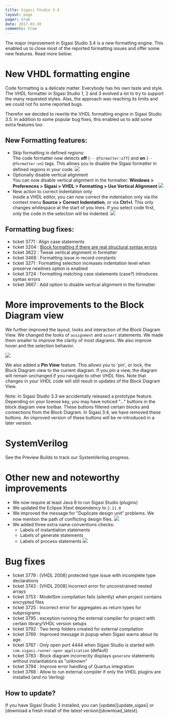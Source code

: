 ```yaml
---
title: Sigasi Studio 3.4
layout: page
pager: true
date: 2017-03-30
comments: true
---
```

The major improvement in Sigasi Studio 3.4 is a new formatting engine. This enabled us to close most of the reported formatting issues and offer some new features. Read more below:

# New VHDL formatting engine

Code formatting is a delicate matter. Everybody has his own taste and style.
The VHDL formatter in Sigasi Studio 1, 2 and 3 evolved a lot to try to support the many requested styles. Alas, the approach was reaching its limits and we could not fix some reported bugs.

Therefor we decided to rewrite the VHDL formatting engine in Sigasi Studio 3.5. In addition to some popular bug fixes, this enabled us to add some extra features too:

## New Formatting features:

* Skip formatting in defined regions:  
  The code formatter now detects **off** (`-- @formatter:off`) and **on** (`-- @formatter:on`) tags. This allows you to disable the Sigasi formatter in defined regions in your code.
  ![](3.4/formatter_off_region.png)
* Optionally disable vertical alignment  
  You can now disable vertical alignment in the formatter: **Windows > Preferences > Sigasi > VHDL > Formatting > Use Vertical Alignment**
  ![](3.4/vertical_alignment_a.png)
* New action to correct indentation only  
  Inside a VHDL editor, you can now correct the indentation only via the context menu **Source > Correct Indentation**, or via **Ctrl+I**. This only changes whitespace at the start of you lines.
  If you select code first, only the code in the selection will be indented.
  ![](3.4/correct_indentation_a.png)

## Formatting bug fixes:
- ticket 3771 : Align case statements
- ticket 3204 : [Block formatting if there are real structural syntax errors](https://twitter.com/geschema/status/549550717393178624)
- ticket 3622 : Tweak vertical alignment in formatter
- ticket 3468 : Formatting issue in record constants
- ticket 3271 : Formatting selection increases indentation level when preserve newlines option is enabled
- ticket 3724 : Formatting matching case statements (case?) introduces syntax errors
- ticket 3667 : Add option to disable vertical alignment in the formatter

# More improvements to the Block Diagram view

We further improved the layout, looks and interaction of the Block Diagram View.
We changed the looks of `assignment` and `assert` statements. We made them smaller to improve the clarity of most diagrams. We also improve hover and the selection behavior. 

  ![](3.4/blockdiagram_a.png)

We also added a **Pin View** feature. This allows you to 'pin', or lock, the Block Diagram view to the current diagram. If you pin a view, the diagram will remain unchanged if you navigate to other VHDL files. Note that changes in your VHDL code will still result in updates of the Block Diagram View.

Note: In Sigasi Studio 3.3 we accidentally released a prototype feature. Depending on your license key, you may have noticed "..." buttons in the block diagram view toolbar. These buttons filtered certain blocks and connections from the Block Diagram. In Sigasi 3.4, we have removed these buttons. An improved version of these buttons will be re-introduced in a later version.

# SystemVerilog

See the Preview Builds to track our SystemVerilog progress.

# Other new and noteworthy improvements

- We now require at least Java 8 to run Sigasi Studio (plugins)
- We updated the Eclipse Xtext dependency to `2.11.0`
- We improved the message for "Duplicate design unit" problems. We now mention the path of conflicting design files.
  ![](3.4/duplicate_design_units_a.png)
- We added three extra name conventions checks:
    - Labels of instantiation statements
    - Labels of generate statements
    - Labels of process statements
    ![](3.4/naming_conventions_a.png)

# Bug fixes

- ticket 3779 : \[VHDL 2008\] protected type issue with incomplete type declarations
- ticket 3743 : \[VHDL 2008\] Incorrect error for unconstrained nested arrays
- ticket 3753 : ModelSim compilation fails (silently) when project contains encrypted files
- ticket 3725 : Incorrect error for aggregates as return types for subprograms
- ticket 3795 : exception running the external compiler for project with certain library/VHDL version setups
- ticket 3792 : Two temp folders created for external compilation
- ticket 3769 : Improved message in popup when Sigasi warns about its age.
- ticket 3767 : Only open port 4444 when Sigasi Studio is started with `com.sigasi.runner.open application` (default)
- ticket 3783 : Block diagram incorrectly displays `generate` statements without instantiations as "unknown"
- ticket 3794 : Improve error handling of Quartus integration
- ticket 3768 : Allow to run external compiler if only the VHDL plugins are installed (and no Verilog)

## How to update?

If you have Sigasi Studio 3 installed, you can [update][update_sigasi] or [download a fresh install of the latest version][download_latest].
